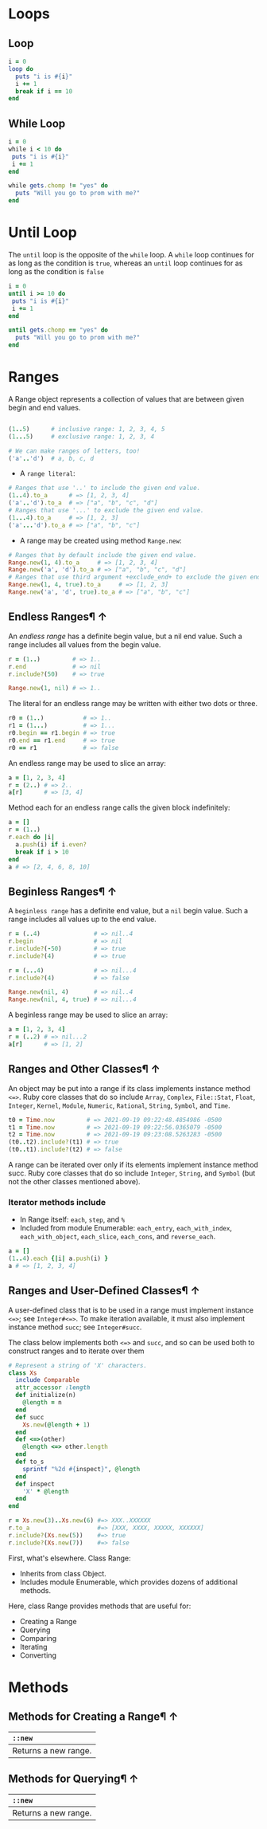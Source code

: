 # Loops

## Loop

```ruby
i = 0
loop do
  puts "i is #{i}"
  i += 1
  break if i == 10
end

```

## While Loop

```ruby
i = 0
while i < 10 do
 puts "i is #{i}"
 i += 1
end
```

```ruby
while gets.chomp != "yes" do
  puts "Will you go to prom with me?"
end
```

# Until Loop

The `until` loop is the opposite of the `while` loop.  A `while` loop continues for as long as the condition is `true`, whereas an `until` loop continues for as long as the condition is `false`

```ruby
i = 0
until i >= 10 do
 puts "i is #{i}"
 i += 1
end
```

```ruby
until gets.chomp == "yes" do
  puts "Will you go to prom with me?"
end
```

# Ranges

A Range object represents a collection of values that are between given begin and end values.

```ruby

(1..5)      # inclusive range: 1, 2, 3, 4, 5
(1...5)     # exclusive range: 1, 2, 3, 4

# We can make ranges of letters, too!
('a'..'d')  # a, b, c, d

```

* A `range literal`:

```ruby
# Ranges that use '..' to include the given end value.
(1..4).to_a      # => [1, 2, 3, 4]
('a'..'d').to_a  # => ["a", "b", "c", "d"]
# Ranges that use '...' to exclude the given end value.
(1...4).to_a     # => [1, 2, 3]
('a'...'d').to_a # => ["a", "b", "c"]
```

* A range may be created using method `Range.new`:

```ruby
# Ranges that by default include the given end value.
Range.new(1, 4).to_a     # => [1, 2, 3, 4]
Range.new('a', 'd').to_a # => ["a", "b", "c", "d"]
# Ranges that use third argument +exclude_end+ to exclude the given end value.
Range.new(1, 4, true).to_a     # => [1, 2, 3]
Range.new('a', 'd', true).to_a # => ["a", "b", "c"]
```

## Endless Ranges¶ ↑

An *endless range* has a definite begin value, but a nil end value. Such a range includes all values from the begin value.

```ruby
r = (1..)         # => 1..
r.end             # => nil
r.include?(50)    # => true

Range.new(1, nil) # => 1..
```

The literal for an endless range may be written with either two dots or three.

```ruby
r0 = (1..)           # => 1..
r1 = (1...)          # => 1...
r0.begin == r1.begin # => true
r0.end == r1.end     # => true
r0 == r1             # => false
```

An endless range may be used to slice an array:

```ruby
a = [1, 2, 3, 4]
r = (2..) # => 2..
a[r]      # => [3, 4]

```

Method each for an endless range calls the given block indefinitely:

```ruby
a = []
r = (1..)
r.each do |i|
  a.push(i) if i.even?
  break if i > 10
end
a # => [2, 4, 6, 8, 10]
```

## Beginless Ranges¶ ↑

A `beginless range` has a definite end value, but a `nil` begin value. Such a range includes all values up to the end value.

```ruby
r = (..4)               # => nil..4
r.begin                 # => nil
r.include?(-50)         # => true
r.include?(4)           # => true

r = (...4)              # => nil...4
r.include?(4)           # => false

Range.new(nil, 4)       # => nil..4
Range.new(nil, 4, true) # => nil...4
```

A beginless range may be used to slice an array:

```ruby
a = [1, 2, 3, 4]
r = (..2) # => nil...2
a[r]      # => [1, 2]

```

## Ranges and Other Classes¶ ↑

An object may be put into a range if its class implements instance method `<=>`. Ruby core classes that do so include `Array`, `Complex`, `File::Stat`, `Float`, `Integer`, `Kernel`, `Module`, `Numeric`, `Rational`, `String`, `Symbol`, and `Time`.

```ruby
t0 = Time.now         # => 2021-09-19 09:22:48.4854986 -0500
t1 = Time.now         # => 2021-09-19 09:22:56.0365079 -0500
t2 = Time.now         # => 2021-09-19 09:23:08.5263283 -0500
(t0..t2).include?(t1) # => true
(t0..t1).include?(t2) # => false
```

A range can be iterated over only if its elements implement instance method succ. Ruby core classes that do so include `Integer`, `String`, and `Symbol` (but not the other classes mentioned above).

### Iterator methods include

* In Range itself: `each`, `step`, and `%`
* Included from module Enumerable: `each_entry`, `each_with_index`, `each_with_object`, `each_slice`, `each_cons`, and `reverse_each`.

```ruby
a = []
(1..4).each {|i| a.push(i) }
a # => [1, 2, 3, 4]
```

## Ranges and User-Defined Classes¶ ↑

A user-defined class that is to be used in a range must implement instance `<=>`; see `Integer#<=>`. To make iteration available, it must also implement instance method `succ`; see `Integer#succ`.

The class below implements both `<=>` and `succ`, and so can be used both to construct ranges and to iterate over them

```ruby
# Represent a string of 'X' characters.
class Xs
  include Comparable
  attr_accessor :length
  def initialize(n)
    @length = n
  end
  def succ
    Xs.new(@length + 1)
  end
  def <=>(other)
    @length <=> other.length
  end
  def to_s
    sprintf "%2d #{inspect}", @length
  end
  def inspect
    'X' * @length
  end
end

r = Xs.new(3)..Xs.new(6) #=> XXX..XXXXXX
r.to_a                   #=> [XXX, XXXX, XXXXX, XXXXXX]
r.include?(Xs.new(5))    #=> true
r.include?(Xs.new(7))    #=> false
```

First, what's elsewhere. Class Range:

* Inherits from class Object.
* Includes module Enumerable, which provides dozens of additional methods.

Here, class Range provides methods that are useful for:

* Creating a Range
* Querying
* Comparing
* Iterating
* Converting

# Methods

## Methods for Creating a Range¶ ↑

|`::new`|
|:---|
|Returns a new range.|

## Methods for Querying¶ ↑

|`::new`|
|:---|
|Returns a new range.|
